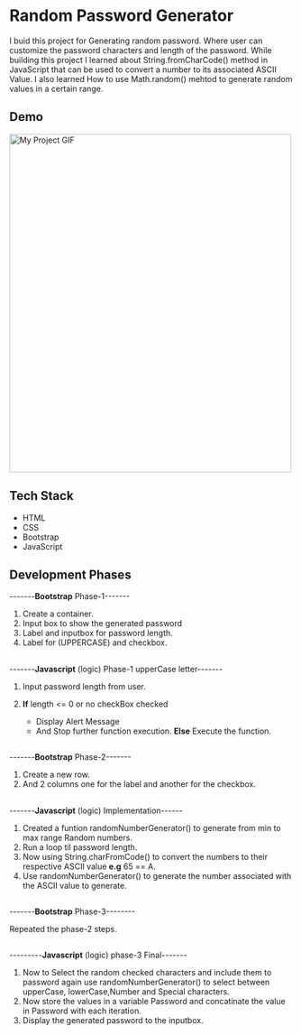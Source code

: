 
# Random Password Generator

I buid this project for Generating random password. Where user can customize the password characters and length of the password. While building this project I learned about String.fromCharCode() method in JavaScript that can be used to convert a number to its associated ASCII Value. I also learned How to use Math.random() mehtod to generate random values in a certain range.



## Demo

<img src="./Demo/passGenerator.gif" alt="My Project GIF" width="500" height="600">


  
## Tech Stack
- HTML
- CSS
- Bootstrap
- JavaScript

  
## Development Phases

-------**Bootstrap** Phase-1-------
1. Create a container.
2. Input box to show the generated password
2. Label and inputbox for password length.
3. Label for (UPPERCASE) and checkbox.

##
-------**Javascript** (logic) Phase-1 upperCase letter-------

1. Input password length from user.


2. **If** length <= 0 or no checkBox checked 
    - Display Alert Message
    - And Stop further function execution.
    **Else**
    Execute the function.
    
    ##

-------**Bootstrap** Phase-2-------

1. Create a new row.
2. And 2 columns one for the label and another for the checkbox.

##
-------**Javascript** (logic) Implementation------

1. Created a funtion randomNumberGenerator() to generate from min to max range Random numbers.  
2. Run a loop til password length.
3. Now using String.charFromCode() to convert the numbers to their respective ASCII value **e.g** 65 == A.
4. Use randomNumberGenerator() to generate the number associated with the ASCII value to generate.

##

-------**Bootstrap** Phase-3--------

Repeated the phase-2 steps.
##

---------**Javascript** (logic) phase-3 Final-------

1. Now to Select the random checked characters and include them to password again use randomNumberGenerator() to select between upperCase, lowerCase,Number and Special characters.
2. Now store the values in a variable Password and concatinate the value in Password with each iteration.
3. Display the generated password to the inputbox.



  
